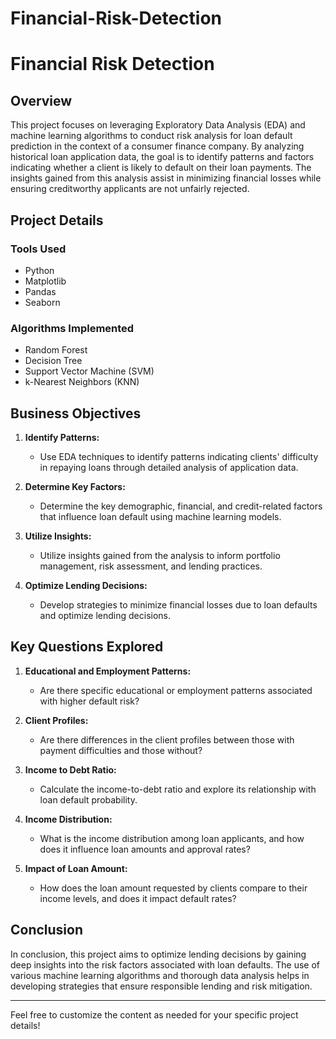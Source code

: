 # Financial-Risk-Detection

# Financial Risk Detection

## Overview

This project focuses on leveraging Exploratory Data Analysis (EDA) and machine learning algorithms to conduct risk analysis for loan default prediction in the context of a consumer finance company. By analyzing historical loan application data, the goal is to identify patterns and factors indicating whether a client is likely to default on their loan payments. The insights gained from this analysis assist in minimizing financial losses while ensuring creditworthy applicants are not unfairly rejected.

## Project Details

### Tools Used
- Python
- Matplotlib
- Pandas
- Seaborn

### Algorithms Implemented
- Random Forest
- Decision Tree
- Support Vector Machine (SVM)
- k-Nearest Neighbors (KNN)

## Business Objectives

1. **Identify Patterns:**
   - Use EDA techniques to identify patterns indicating clients' difficulty in repaying loans through detailed analysis of application data.

2. **Determine Key Factors:**
   - Determine the key demographic, financial, and credit-related factors that influence loan default using machine learning models.

3. **Utilize Insights:**
   - Utilize insights gained from the analysis to inform portfolio management, risk assessment, and lending practices.

4. **Optimize Lending Decisions:**
   - Develop strategies to minimize financial losses due to loan defaults and optimize lending decisions.

## Key Questions Explored

1. **Educational and Employment Patterns:**
   - Are there specific educational or employment patterns associated with higher default risk?

2. **Client Profiles:**
   - Are there differences in the client profiles between those with payment difficulties and those without?

3. **Income to Debt Ratio:**
   - Calculate the income-to-debt ratio and explore its relationship with loan default probability.

4. **Income Distribution:**
   - What is the income distribution among loan applicants, and how does it influence loan amounts and approval rates?

5. **Impact of Loan Amount:**
   - How does the loan amount requested by clients compare to their income levels, and does it impact default rates?

## Conclusion

In conclusion, this project aims to optimize lending decisions by gaining deep insights into the risk factors associated with loan defaults. The use of various machine learning algorithms and thorough data analysis helps in developing strategies that ensure responsible lending and risk mitigation.

---

Feel free to customize the content as needed for your specific project details!
